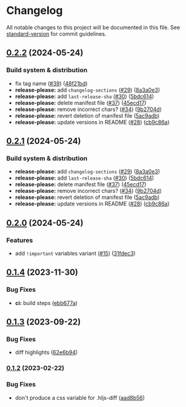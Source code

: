 # Changelog

All notable changes to this project will be documented in this file. See [standard-version](https://github.com/conventional-changelog/standard-version) for commit guidelines.

## [0.2.2](https://github.com/catppuccin/highlightjs/compare/v0.2.1...v0.2.2) (2024-05-24)


### Build system & distribution

* fix tag name ([#39](https://github.com/catppuccin/highlightjs/issues/39)) ([48f21bd](https://github.com/catppuccin/highlightjs/commit/48f21bdae28c0d0a86676b21cd030f395eef2976))
* **release-please:** add `changelog-sections` ([#29](https://github.com/catppuccin/highlightjs/issues/29)) ([8a3a0e3](https://github.com/catppuccin/highlightjs/commit/8a3a0e3534bb603252b1b83e262d719a304f4b7d))
* **release-please:** add `last-release-sha` ([#30](https://github.com/catppuccin/highlightjs/issues/30)) ([5bdc614](https://github.com/catppuccin/highlightjs/commit/5bdc61428764762217d0e362615741eb018a4a76))
* **release-please:** delete manifest file ([#37](https://github.com/catppuccin/highlightjs/issues/37)) ([45ecd17](https://github.com/catppuccin/highlightjs/commit/45ecd1717c03856090a695e6873f23cbb655e741))
* **release-please:** remove incorrect chars? ([#34](https://github.com/catppuccin/highlightjs/issues/34)) ([9b2704d](https://github.com/catppuccin/highlightjs/commit/9b2704df0f3fea30689dff96db0bc50c5b65aa02))
* **release-please:** revert deletion of manifest file ([5ac9adb](https://github.com/catppuccin/highlightjs/commit/5ac9adb79558a62dbb2103f86ed6f36481c55f76))
* **release-please:** update versions in README ([#28](https://github.com/catppuccin/highlightjs/issues/28)) ([cb9c86a](https://github.com/catppuccin/highlightjs/commit/cb9c86a04f3d90779df521700b237d9d9b1c470f))

## [0.2.1](https://github.com/catppuccin/highlightjs/compare/v0.2.0...v0.2.1) (2024-05-24)


### Build system & distribution

* **release-please:** add `changelog-sections` ([#29](https://github.com/catppuccin/highlightjs/issues/29)) ([8a3a0e3](https://github.com/catppuccin/highlightjs/commit/8a3a0e3534bb603252b1b83e262d719a304f4b7d))
* **release-please:** add `last-release-sha` ([#30](https://github.com/catppuccin/highlightjs/issues/30)) ([5bdc614](https://github.com/catppuccin/highlightjs/commit/5bdc61428764762217d0e362615741eb018a4a76))
* **release-please:** delete manifest file ([#37](https://github.com/catppuccin/highlightjs/issues/37)) ([45ecd17](https://github.com/catppuccin/highlightjs/commit/45ecd1717c03856090a695e6873f23cbb655e741))
* **release-please:** remove incorrect chars? ([#34](https://github.com/catppuccin/highlightjs/issues/34)) ([9b2704d](https://github.com/catppuccin/highlightjs/commit/9b2704df0f3fea30689dff96db0bc50c5b65aa02))
* **release-please:** revert deletion of manifest file ([5ac9adb](https://github.com/catppuccin/highlightjs/commit/5ac9adb79558a62dbb2103f86ed6f36481c55f76))
* **release-please:** update versions in README ([#28](https://github.com/catppuccin/highlightjs/issues/28)) ([cb9c86a](https://github.com/catppuccin/highlightjs/commit/cb9c86a04f3d90779df521700b237d9d9b1c470f))

## [0.2.0](https://github.com/catppuccin/highlightjs/compare/v0.1.4...v0.2.0) (2024-05-24)


### Features

* add `!important` variables variant ([#15](https://github.com/catppuccin/highlightjs/issues/15)) ([31fdec3](https://github.com/catppuccin/highlightjs/commit/31fdec334898bfebb128fd59d49457faa55f56e8))

## [0.1.4](https://github.com/catppuccin/highlightjs/compare/v0.1.3...v0.1.4) (2023-11-30)


### Bug Fixes

* **ci:** build steps ([ebb677a](https://github.com/catppuccin/highlightjs/commit/ebb677aba610d9bff8cc542ed0f3e6d77f7ddede))

## [0.1.3](https://github.com/catppuccin/highlightjs/compare/v0.1.2...v0.1.3) (2023-09-22)


### Bug Fixes

* diff highlights ([62e6b94](https://github.com/catppuccin/highlightjs/commit/62e6b94cea5885be2fd869f1ddc63f5baeb654e2))

### [0.1.2](https://github.com/catppuccin/highlightjs/compare/v0.1.1...v0.1.2) (2023-02-22)


### Bug Fixes

* don't produce a css variable for .hljs-diff ([aad8b56](https://github.com/catppuccin/highlightjs/commit/aad8b566b24254c94ad2cc9c8fb4e01ef4be1151))

